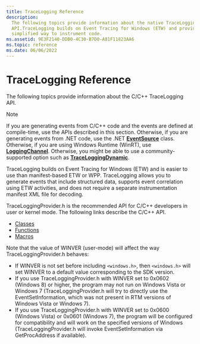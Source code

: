 ```yaml
---
title: TraceLogging Reference
description:
  The following topics provide information about the native TraceLogging
  API.TraceLogging builds on Event Tracing for Windows (ETW) and provides a
  simplified way to instrument code.
ms.assetid: 9E3F2140-DDB0-4C30-B7D0-A81F11823AA6
ms.topic: reference
ms.date: 06/06/2022
---
```


# TraceLogging Reference

The following topics provide information about the C/C++ TraceLogging API.

> [!NOTE]
> If you are generating events from C/C++ code and the events are
> defined at compile-time, use the APIs described in this section. Otherwise, if
> you are generating events from .NET code, use the .NET
> [**EventSource**](/dotnet/api/system.diagnostics.tracing.eventsource) class.
> Otherwise, if you are using Windows Runtime (WinRT), use
> [**LoggingChannel**](/uwp/api/Windows.Foundation.Diagnostics.LoggingChannel).
> Otherwise, you might be able to use a community-supported option such as
> [**TraceLoggingDynamic**](https://github.com/microsoft/tracelogging/tree/main/etw).

TraceLogging builds on Event Tracing for Windows (ETW) and is easier to use than
manifest-based ETW or WPP. TraceLogging allows you to generate events that
include structured data, supports event correlation using ETW activities, and
does not require a separate instrumentation manifest XML file for decoding.

TraceLoggingProvider.h is the recommended API for C/C++ developers in user or
kernel mode. The following links describe the C/C++ API.

- [Classes](trace-logging-classes.md)
- [Functions](trace-logging-functions.md)
- [Macros](trace-logging-macros.md)

Note that the value of WINVER (user-mode) will affect the way
TraceLoggingProvider.h behaves:

- If WINVER is not set before including `<windows.h>`, then `<windows.h>` will
  set WINVER to a default value corresponding to the SDK version.
- If you use TraceLoggingProvider.h with WINVER set to 0x0602 (Windows 8) or
  higher, the program may not run on Windows Vista or Windows 7
  (TraceLoggingProvider.h will try to directly use the EventSetInformation,
  which was not present in RTM versions of Windows Vista or Windows 7).
- If you use TraceLoggingProvider.h with WINVER set to 0x0600 (Windows Vista) or
  0x0601 (Windows 7), the program will be configured for compatibility and will
  work on the specified versions of Windows (TraceLoggingProvider.h will invoke
  EventSetInformation via GetProcAddress if available).
